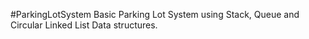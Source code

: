#ParkingLotSystem
Basic Parking Lot System using Stack, Queue and Circular Linked List Data structures.

